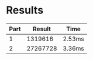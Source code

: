 # Results
| Part | Result | Time |
| --- | --- | --- |
| 1 | 1319616 | 2.53ms |
| 2 | 27267728 | 3.36ms |

